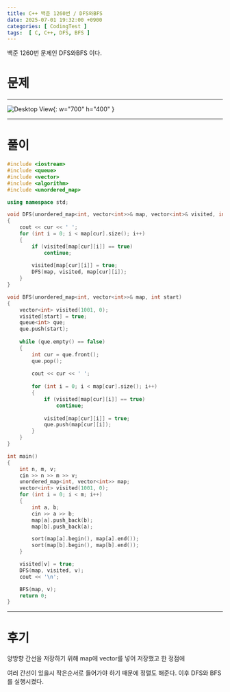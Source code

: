 ```yaml
---
title: C++ 백준 1260번 / DFS와BFS
date: 2025-07-01 19:32:00 +0900
categories: [ CodingTest ]  
tags:  [ C, C++, DFS, BFS ]
---
```


백준 1260번 문제인 DFS와BFS 이다.

# 문제   
---------------------------------------

![Desktop View](/assets/img/DFS와BFS.png){: w="700" h="400" }

---------------------------------------

# 풀이

```c++
#include <iostream>
#include <queue>
#include <vector>
#include <algorithm>
#include <unordered_map>

using namespace std;

void DFS(unordered_map<int, vector<int>>& map, vector<int>& visited, int cur)
{
    cout << cur << ' ';
    for (int i = 0; i < map[cur].size(); i++)
    {
        if (visited[map[cur][i]] == true)
            continue;
        
        visited[map[cur][i]] = true;
        DFS(map, visited, map[cur][i]);
    }
}

void BFS(unordered_map<int, vector<int>>& map, int start)
{
    vector<int> visited(1001, 0);
    visited[start] = true;
    queue<int> que;
    que.push(start);
    
    while (que.empty() == false)
    {
        int cur = que.front();
        que.pop();
        
        cout << cur << ' ';
        
        for (int i = 0; i < map[cur].size(); i++)
        {
            if (visited[map[cur][i]] == true)
                continue;
            
            visited[map[cur][i]] = true;
            que.push(map[cur][i]);
        }
    }
}

int main()
{
    int n, m, v;
    cin >> n >> m >> v;
    unordered_map<int, vector<int>> map;
    vector<int> visited(1001, 0);
    for (int i = 0; i < m; i++)
    {
        int a, b;
        cin >> a >> b;
        map[a].push_back(b);
        map[b].push_back(a);

        sort(map[a].begin(), map[a].end());
        sort(map[b].begin(), map[b].end());
    }

    visited[v] = true;
    DFS(map, visited, v);
    cout << '\n';

    BFS(map, v);
    return 0;
}
```
---------------------------------------

# 후기

양방향 간선을 저장하기 위해 map에 vector를 넣어 저장했고 한 정점에 

여러 간선이 있을시 작은순서로 들어가야 하기 때문에 정렬도 해준다. 이후 DFS와 BFS를 실행시켰다.

